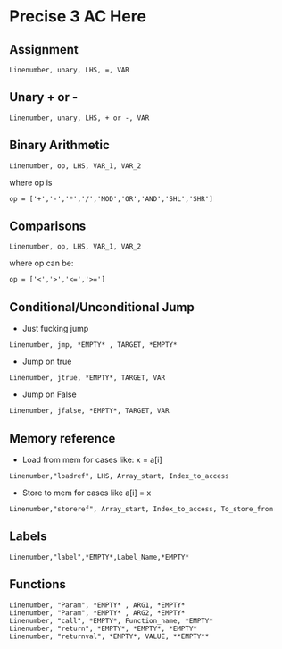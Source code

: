
# Precise 3 AC Here

## Assignment
```
Linenumber, unary, LHS, =, VAR
```

## Unary + or -
```
Linenumber, unary, LHS, + or -, VAR
```

## Binary Arithmetic
```
Linenumber, op, LHS, VAR_1, VAR_2
```
where op is 
```
op = ['+','-','*','/','MOD','OR','AND','SHL','SHR']
```

## Comparisons
```
Linenumber, op, LHS, VAR_1, VAR_2
```
where op can be:
```
op = ['<','>','<=','>=']
```

## Conditional/Unconditional Jump
- Just fucking jump
```
Linenumber, jmp, *EMPTY* , TARGET, *EMPTY*
```
- Jump on true
```
Linenumber, jtrue, *EMPTY*, TARGET, VAR
```
- Jump on False
```
Linenumber, jfalse, *EMPTY*, TARGET, VAR
```

## Memory reference
- Load from mem
for cases like: x = a[i]
```
Linenumber,"loadref", LHS, Array_start, Index_to_access
```

- Store to mem
for cases like a[i] = x
```
Linenumber,"storeref", Array_start, Index_to_access, To_store_from
```

## Labels
```
Linenumber,"label",*EMPTY*,Label_Name,*EMPTY*
```


## Functions
```
Linenumber, "Param", *EMPTY* , ARG1, *EMPTY*
Linenumber, "Param", *EMPTY* , ARG2, *EMPTY*
Linenumber, "call", *EMPTY*, Function_name, *EMPTY*
Linenumber, "return", *EMPTY*, *EMPTY*, *EMPTY*
Linenumber, "returnval", *EMPTY*, VALUE, **EMPTY**
```
